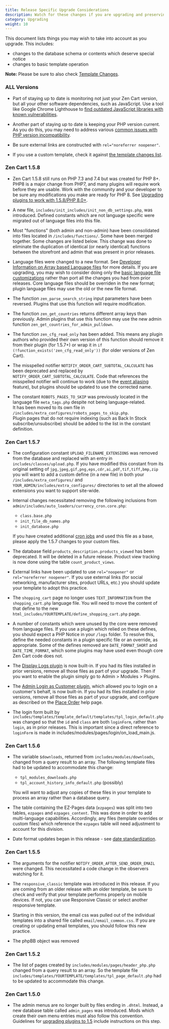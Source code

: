 ```yaml
---
title: Release Specific Upgrade Considerations 
description: Watch for these changes if you are upgrading and preserving customizations
category: Upgrading
weight: 10
---
```


This document lists things you may wish to take into account as you upgrade.  This includes: 

- changes to the database schema or contents which deserve special notice
- changes to basic template operation 

**Note:** Please be sure to also check [Template Changes](/user/template/template_changes/).

### ALL Versions 

- Part of staying up to date is monitoring not just your Zen Cart version, but all your other software dependencies, such as JavaScript.  Use a tool like Google Chrome Lighthouse to [find outdated JavaScript libraries with known vulnerabilities](/user/upgrading/javascript_updates/). 

- Another part of staying up to date is keeping your PHP version current. As you do this, you may need to address various [common issues with PHP version incompatibility](/user/upgrading/php_warnings/).

- Be sure external links are constructed with `rel="noreferrer noopener"`.

- If you use a custom template, check it against [the template changes list](/user/template/template_changes/). 

### Zen Cart 1.5.8 

- Zen Cart 1.5.8 still runs on PHP 7.3 and 7.4 but was created for PHP 8+.  PHP8 is a major change from PHP7, and many plugins will require work before they are usable.  Work with the community and your developer to be sure any modifications you make are ready for PHP 8.  See [Upgrading plugins to work with 1.5.8/PHP 8.0+](/dev/plugins/upgrading_to_158/).

- A new file, `includes/init_includes/init_non_db_settings.php`, was introduced. Defined constants which are not language specific were migrated out of language files into this file.

- Most "functions" (both admin and non-admin) have been consolidated into files located in `/includes/functions/`. Some have been merged together. Some changes are listed below.  This change was done to eliminate the duplication of identical (or nearly identical) functions between the storefront and admin that was present in prior releases.

- Language files were changed to a new format.  See [Developer Information on Array based Language files](/dev//languages/158_language_files/) for more details.  If you are upgrading, you may wish to consider doing only the [basic language file customizations](/user/localization/basic_158_language_customizations/) rather than port all the changes you had from prior releases.  Core language files should be overriden in the new format; plugin language files may use the old or the new file format. 

- The function `zen_parse_search_string` input parameters have been reversed. Plugins that use this function will require modification.

- The function `zen_get_countries` returns different array keys than previously. Admin plugins that use this function may use the new admin function `zen_get_countries_for_admin_pulldown`. 

- The function `zen_cfg_read_only` has been added.  This means any plugin authors who provided their own version of this function should remove it from their plugin (for 1.5.7+) or wrap it in `if (!function_exists('zen_cfg_read_only'))` (for older versions of Zen Cart). 

- The misspelled notifier `NOTIFIY_ORDER_CART_SUBTOTAL_CALCULATE` has been deprecated and replaced by `NOTIFY_ORDER_CART_SUBTOTAL_CALCULATE`. Code that references the misspelled notifier will continue to work (due to the [event aliasing](/dev/code/notifiers/#event-aliasing) feature), but plugins should be updated to use the corrected name.

- The constant `ROBOTS_PAGES_TO_SKIP` was previously located in the language file `meta_tags.php` despite not being language-related.   
It has been moved to its own file in `/includes/extra_configures/robots_pages_to_skip.php`.  
Plugin pages that do not require indexing (such as Back In Stock subscribe/unsubscribe) should be added to the list in the constant definition.

### Zen Cart 1.5.7 

- The configuration constant `UPLOAD_FILENAME_EXTENSIONS` was removed from the database and replaced with an entry in `includes/classes/upload.php`.   If you have modified this constant from its original setting of `jpg,jpeg,gif,png,eps,cdr,ai,pdf,tif,tiff,bmp,zip` you will want to add a custom define (in a new file) in both your `/includes/extra_configures/` and `YOUR_ADMIN/includes/extra_configures/` directories to set all the allowed extensions you want to support site-wide.

- Internal changes necessitated removing the following inclusions from `admin/includes/auto_loaders/currency_cron.core.php`: 
    - `class.base.php`
    - `init_file_db_names.php`
    - `init_database.php`

    If you have created additional [cron jobs](/user/first_steps/hosting/#cron) and used this file as a base, please apply the 1.5.7 changes to your custom files.

- The database field `products_description.products_viewed` has been deprecated. It will be deleted in a future release.  Product view tracking is now done using the table `count_product_views`. 

- External links have been updated to use `rel="noopener"` or `rel="noreferrer noopener"`.  If you use external links (for social networking, manufacturer sites, product URLs, etc.) you should update your template to adopt this practice. 

- The `shopping_cart` page no longer uses `TEXT_INFORMATION` from the `shopping_cart.php` language file. You will need to move the content of that define to the new `html_includes/YOURTEMPLATE/define_shopping_cart.php` page.

- A number of constants which were unused by the core were removed from language files.  If you use a plugin which relied on these defines, you should expect a PHP Notice in your `/logs` folder.   To resolve this, define the needed constants in a plugin specific file or an override, as appropriate. Some of the defines removed are `DATE_FORMAT_SHORT` and `DATE_TIME_FORMAT`, which some plugins may have used even though core Zen Cart code does not.

- The [Display Logs plugin](https://www.zen-cart.com/downloads.php?do=file&id=1583) is now built-in. If you had its files installed in prior versions, remove all those files as part of your upgrade. Then if you want to enable the plugin simply go to Admin &gt; Modules &gt; Plugins.

- The [Admin Login as Customer plugin](https://www.zen-cart.com/downloads.php?do=file&id=583), which allowed you to login on a customer's behalf, is now built-in. If you had its files installed in prior versions, remove all those files as part of your upgrade, and configure as described on the [Place Order](/user/running/login_as_customer/) help page.

- The login form built by `includes/templates/template_default/templates/tpl_login_default.php` was changed so that the `id` and `class` are both `loginForm`, rather than `login`, as in prior releases.  This is important since a direct reference to `loginForm` is made in includes/modules/pages/login/on_load_main.js.

### Zen Cart 1.5.6 

- The variable `$downloads`, returned from `includes/modules/downloads`, changed from a query result to an array.  The following template files had to be updated to accommodate this change: 

    - `tpl_modules_downloads.php`
    - `tpl_account_history_info_default.php` (possibly) 

    You will want to adjust any copies of these files in your template to process an array rather than a database query.  

- The table containing the EZ-Pages data (`ezpages`) was split into two tables, `ezpages` and `ezpages_content`.  This was done in order to add multi-language capabilities. Accordingly, any files (template overrides or custom files) which reference the `ezpages` table will need adjustment to account for this division.

- Date format updates began in this release - see [date standardization](/user/upgrading/date_standardization/). 

### Zen Cart 1.5.5

- The arguments for the notifier `NOTIFY_ORDER_AFTER_SEND_ORDER_EMAIL` were changed.  This necessitated a code change in the observers watching for it. 

- The `responsive_classic` template was introduced in this release.  If you are coming from an older release with an older template, be sure to check and verify that your template performs properly on mobile devices.  If not, you can use Responsive Classic or select another responsive template.

- Starting in this version, the email css was pulled out of the individual templates into a shared file called `email/email_common.css`.  If you are creating or updating email templates, you should follow this new practice. 

- The phpBB object was removed

### Zen Cart 1.5.2 

- The list of pages created by `includes/modules/pages/header_php.php` changed from a query result to an array.  So the template file `includes/templates/YOURTEMPLATE/templates/tpl_page_default.php` had to be updated to accommodate this change.

### Zen Cart 1.5.0 

- The admin menus are no longer built by files ending in `.dhtml`.  Instead, a new database table called `admin_pages` was introduced.  Mods which create their own menu entries must also follow this convention.  Guidelines for [upgrading plugins to 1.5](/dev/plugins/upgrading_to_1.5/) include instructions on this step.
